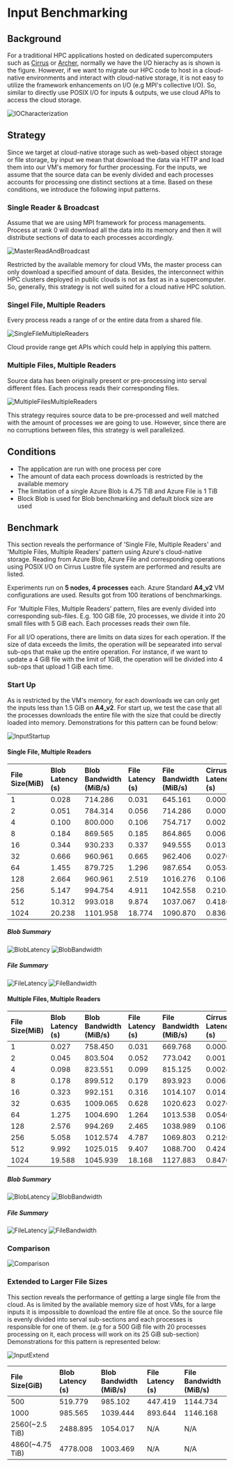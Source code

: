 # Input Benchmarking
## Background
For a traditional HPC applications hosted on dedicated supercomputers such as [Cirrus](https://www.epcc.ed.ac.uk/facilities/demand-computing/cirrus) or [Archer](http://www.archer.ac.uk/), normally we have the I/O hierachy as is shown is the figure. However, if we want to migrate our HPC code to host in a cloud-native environments and interact with cloud-native storage, it is not easy to utilize the framework enhancements on I/O (e.g MPI's collective I/O). So, similar to directly use POSIX I/O for inputs & outputs, we use cloud APIs to access the cloud storage.

![IOCharacterization](img/IOCharacterization.jpg)

## Strategy
Since we target at cloud-native storage such as web-based object storage or file storage, by input we mean that download the data via HTTP and load them into our VM's memory for further processing. For the inputs, we assume that the source data can be evenly divided and each processes accounts for processing one distinct sections at a time. Based on these conditions, we introduce the following input patterns.

### Single Reader & Broadcast
Assume that we are using MPI framework for process managements. Process at rank 0 will download all the data into its memory and then it will distribute sections of data to each processes accordingly.

![MasterReadAndBroadcast](img/MasterReadAndBroadcast.jpg)

Restricted by the available memory for cloud VMs, the master process can only download a specified amount of data. Besides, the interconnect within HPC clusters deployed in public clouds is not as fast as in a supercomputer. So, generally, this strategy is not well suited for a cloud native HPC solution.

### Singel File, Multiple Readers
Every process reads a range of or the entire data from a shared file.

![SingleFileMultipleReaders](img/SingleFileMultipleReaders.jpg)

Cloud provide range get APIs which could help in applying this pattern.

### Multiple Files, Multiple Readers
Source data has been originally present or pre-processing into serval different files. Each process reads their corresponding files. 

![MultipleFilesMultipleReaders](img/MultipleFilesMultipleReaders.jpg)

This strategy requires source data to be pre-processed and well matched with the amount of processes we are going to use. However, since there are no corruptions between files, this strategy is well parallelized.

## Conditions
* The application are run with one process per core
* The amount of data each process downloads is restricted by the available memory
* The limitation of a single Azure Blob is 4.75 TiB and Azure File is 1 TiB
* Block Blob is used for Blob benchmarking and default block size are used

## Benchmark
This section reveals the performance of 'Single File, Multiple Readers' and 'Multiple Files, Multiple Readers' pattern using Azure's cloud-native storage. Reading from Azure Blob, Azure File and corresponding operations using POSIX I/O on Cirrus Lustre file system are performed and results are listed.

Experiments run on **5 nodes, 4 processes** each. Azure Standard **A4_v2** VM configurations are used. Results got from 100 iterations of benchmarkings.

For 'Multiple Files, Multiple Readers' pattern, files are evenly divided into corresponding sub-files. E.g. 100 GiB file, 20 processes, we divide it into 20 small files with 5 GiB each. Each processes reads their own file.

For all I/O operations, there are limits on data sizes for each operation. If the size of data exceeds the limits, the operation will be sepearated into serval sub-ops that make up the entire operation. For instance, if we want to update a 4 GiB file with the limit of 1GiB, the operation will be divided into 4 sub-ops that upload 1 GiB each time.

### Start Up
As is restricted by the VM's memory, for each downloads we can only get the inputs less than 1.5 GiB on **A4_v2**. For start up, we test the case that all the processes downloads the entire file with the size that could be directly loaded into memory. Demonstrations for this pattern can be found below:

![InputStartup](img/InputStartup.jpg)

#### Single File, Multiple Readers
| File Size(MiB) | Blob Latency (s) | Blob Bandwidth (MiB/s) | File Latency (s) | File Bandwidth (MiB/s) | Cirrus Latency (s) | Cirrus Bandwidth (MiB/s) |
| :------ | :-------| :-------| :-------| :-------| :-------| :-------|
|    1 |   0.028 |  714.286 |  0.031 |  645.161 | 0.00054 | 41410.667 |  
|    2 |   0.051 |  784.314 |  0.056 |  714.286 | 0.00078 | 58629.310 |
|    4 |   0.100 |  800.000 |  0.106 |  754.717 | 0.00219 | 46300.980 |
|    8 |   0.184 |  869.565 |  0.185 |  864.865 | 0.00614 | 27549.086 |
|   16 |   0.344 |  930.233 |  0.337 |  949.555 | 0.01371 | 24720.609 |
|   32 |   0.666 |  960.961 |  0.665 |  962.406 | 0.02705 | 24687.693 |
|   64 |   1.455 |  879.725 |  1.296 |  987.654 | 0.05340 | 24705.756 |
|  128 |   2.664 |  960.961 |  2.519 | 1016.276 | 0.10619 | 24792.336 |
|  256 |   5.147 |  994.754 |  4.911 | 1042.558 | 0.21040 | 24888.401 |
|  512 |  10.312 |  993.018 |  9.874 | 1037.067 | 0.41864 | 24914.730 |
| 1024 |  20.238 | 1101.958 | 18.774 | 1090.870 | 0.83658 | 24900.500 |

##### Blob Summary
![BlobLatency](img/Azure_Blob_SFMR_Latency.png)
![BlobBandwidth](img/Azure_Blob_SFMR_Bandwidth.png)

##### File Summary
![FileLatency](img/Azure_File_SFMR_Latency.png)
![FileBandwidth](img/Azure_File_SFMR_Bandwidth.png)

#### Multiple Files, Multiple Readers
| File Size(MiB) | Blob Latency (s) | Blob Bandwidth (MiB/s) | File Latency (s) | File Bandwidth (MiB/s) | Cirrus Latency (s) | Cirrus Bandwidth (MiB/s) |
| :------ | :-------| :-------| :-------| :-------| :-------| :-------|
|    1 |  0.027 |  758.450 |  0.031 |  669.768 | 0.00081 | 26635.568 |  
|    2 |  0.045 |  803.504 |  0.052 |  773.042 | 0.00116 | 38504.435 |
|    4 |  0.098 |  823.551 |  0.099 |  815.125 | 0.00244 | 35799.205 |
|    8 |  0.178 |  899.512 |  0.179 |  893.923 | 0.00652 | 26159.538 |
|   16 |  0.323 |  992.151 |  0.316 | 1014.107 | 0.01420 | 23998.060 |
|   32 |  0.635 | 1009.065 |  0.628 | 1020.623 | 0.02763 | 24536.958 |
|   64 |  1.275 | 1004.690 |  1.264 | 1013.538 | 0.05401 | 25027.442 |
|  128 |  2.576 |  994.269 |  2.465 | 1038.989 | 0.10674 | 25294.909 |
|  256 |  5.058 | 1012.574 |  4.787 | 1069.803 | 0.21201 | 25427.419 |
|  512 |  9.992 | 1025.015 |  9.407 | 1088.700 | 0.42471 | 25534.398 |
| 1024 | 19.588 | 1045.939 | 18.168 | 1127.883 | 0.84763 | 25602.445 |	

##### Blob Summary
![BlobLatency](img/Azure_Blob_MFMR_Latency.png)
![BlobBandwidth](img/Azure_Blob_MFMR_Bandwidth.png)

##### File Summary
![FileLatency](img/Azure_File_MFMR_Latency.png)
![FileBandwidth](img/Azure_File_MFMR_Bandwidth.png)

### Comparison
![Comparison](img/Input_Bandwidth_Comparison.png)

### Extended to Larger File Sizes
This section reveals the performance of getting a large single file from the cloud. As is limited by the available memory size of host VMs, for a large inputs it is impossible to download the entire file at once. So the source file is evenly divided into serval sub-sections and each processes is responsible for one of them. (e.g for a 500 GiB file with 20 processes processing on it, each process will work on its 25 GiB sub-section) Demonstrations for this pattern is represented below:

![InputExtend](img/InputExtend.jpg)

| File Size(GiB) | Blob Latency (s) | Blob Bandwidth (MiB/s) | File Latency (s) | File Bandwidth (MiB/s) |
| :------ | :-------| :-------| :-------| :-------|
| 500             |  519.779 |  985.102 | 447.419 | 1144.734 |
| 1000            |  985.565 | 1039.444 | 893.644 | 1146.168 |
| 2560(~2.5 TiB)  | 2488.895 | 1054.017 |     N/A |      N/A |
| 4860(~4.75 TiB) | 4778.008 | 1003.469 |     N/A |      N/A | 